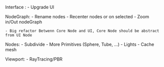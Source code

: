 Interface :
	- Upgrade UI

NodeGraph:
	- Rename nodes
	- Recenter nodes or on selected
	- Zoom in/Out nodeGraph

	- Big refactor Betwenn Core Node and UI, Core Node should be abstract from UI Node

Nodes:
	- Subdivide
	- More Primitives (Sphere, Tube, ...)
	- Lights
	- Cache mesh

Viewport:
	- RayTracing/PBR